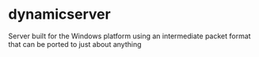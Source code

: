 # dynamicserver
Server built for the Windows platform using an intermediate packet format that can be ported to just about anything
